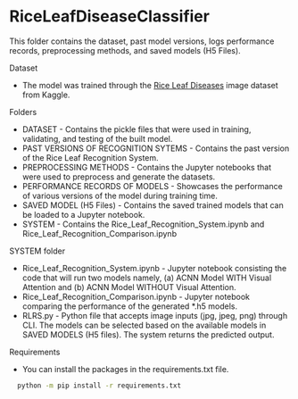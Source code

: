 # RiceLeafDiseaseClassifier

This folder contains the dataset, past model versions, logs performance records, preprocessing methods, and saved models (H5 Files).

Dataset
* The model was trained through the [Rice Leaf Diseases](https://www.kaggle.com/datasets/vbookshelf/rice-leaf-diseases) image dataset from Kaggle.

Folders
* DATASET - Contains the pickle files that were used in training, validating, and testing of the built model.
* PAST VERSIONS OF RECOGNITION SYTEMS - Contains the past version of the Rice Leaf Recognition System.
* PREPROCESSING METHODS - Contains the Jupyter notebooks that were used to preprocess and generate the datasets.
* PERFORMANCE RECORDS OF MODELS - Showcases the performance of various versions of the model during training time.
* SAVED MODEL (H5 Files) - Contains the saved trained models that can be loaded to a Jupyter notebook.
* SYSTEM - Contains the Rice_Leaf_Recognition_System.ipynb and Rice_Leaf_Recognition_Comparison.ipynb

SYSTEM folder
* Rice_Leaf_Recognition_System.ipynb - Jupyter notebook consisting the code that will run two models namely, (a) ACNN Model WITH Visual Attention and (b) ACNN Model WITHOUT Visual Attention.
* Rice_Leaf_Recognition_Comparison.ipynb - Jupyter notebook comparing the performance of the generated *.h5 models.
* RLRS.py - Python file that accepts image inputs (jpg, jpeg, png) through CLI. The models can be selected based on the available models in SAVED MODELS (H5 files). The system returns the predicted output.

Requirements
* You can install the packages in the requirements.txt file.
```sh
  python -m pip install -r requirements.txt
```


